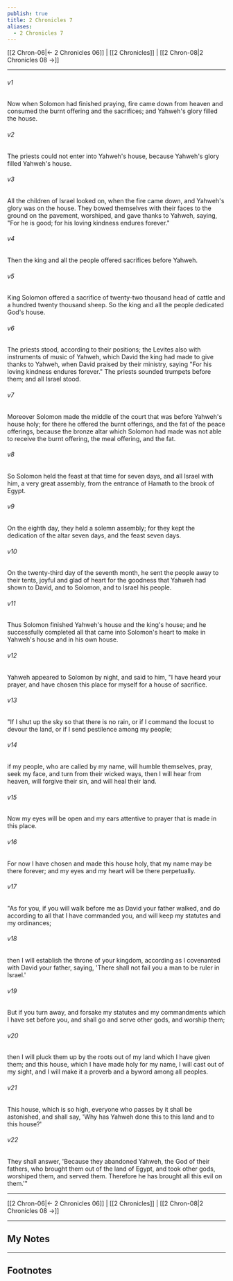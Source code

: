 ```yaml
---
publish: true
title: 2 Chronicles 7
aliases:
  - 2 Chronicles 7
---
```


[[2 Chron-06|← 2 Chronicles 06]] | [[2 Chronicles]] | [[2 Chron-08|2 Chronicles 08 →]]
***



###### v1 
Now when Solomon had finished praying, fire came down from heaven and consumed the burnt offering and the sacrifices; and Yahweh's glory filled the house. 

###### v2 
The priests could not enter into Yahweh's house, because Yahweh's glory filled Yahweh's house. 

###### v3 
All the children of Israel looked on, when the fire came down, and Yahweh's glory was on the house. They bowed themselves with their faces to the ground on the pavement, worshiped, and gave thanks to Yahweh, saying, "For he is good; for his loving kindness endures forever." 

###### v4 
Then the king and all the people offered sacrifices before Yahweh. 

###### v5 
King Solomon offered a sacrifice of twenty-two thousand head of cattle and a hundred twenty thousand sheep. So the king and all the people dedicated God's house. 

###### v6 
The priests stood, according to their positions; the Levites also with instruments of music of Yahweh, which David the king had made to give thanks to Yahweh, when David praised by their ministry, saying "For his loving kindness endures forever." The priests sounded trumpets before them; and all Israel stood. 

###### v7 
Moreover Solomon made the middle of the court that was before Yahweh's house holy; for there he offered the burnt offerings, and the fat of the peace offerings, because the bronze altar which Solomon had made was not able to receive the burnt offering, the meal offering, and the fat. 

###### v8 
So Solomon held the feast at that time for seven days, and all Israel with him, a very great assembly, from the entrance of Hamath to the brook of Egypt. 

###### v9 
On the eighth day, they held a solemn assembly; for they kept the dedication of the altar seven days, and the feast seven days. 

###### v10 
On the twenty-third day of the seventh month, he sent the people away to their tents, joyful and glad of heart for the goodness that Yahweh had shown to David, and to Solomon, and to Israel his people. 

###### v11 
Thus Solomon finished Yahweh's house and the king's house; and he successfully completed all that came into Solomon's heart to make in Yahweh's house and in his own house. 

###### v12 
Yahweh appeared to Solomon by night, and said to him, "I have heard your prayer, and have chosen this place for myself for a house of sacrifice. 

###### v13 
"If I shut up the sky so that there is no rain, or if I command the locust to devour the land, or if I send pestilence among my people; 

###### v14 
if my people, who are called by my name, will humble themselves, pray, seek my face, and turn from their wicked ways, then I will hear from heaven, will forgive their sin, and will heal their land. 

###### v15 
Now my eyes will be open and my ears attentive to prayer that is made in this place. 

###### v16 
For now I have chosen and made this house holy, that my name may be there forever; and my eyes and my heart will be there perpetually. 

###### v17 
"As for you, if you will walk before me as David your father walked, and do according to all that I have commanded you, and will keep my statutes and my ordinances; 

###### v18 
then I will establish the throne of your kingdom, according as I covenanted with David your father, saying, 'There shall not fail you a man to be ruler in Israel.' 

###### v19 
But if you turn away, and forsake my statutes and my commandments which I have set before you, and shall go and serve other gods, and worship them; 

###### v20 
then I will pluck them up by the roots out of my land which I have given them; and this house, which I have made holy for my name, I will cast out of my sight, and I will make it a proverb and a byword among all peoples. 

###### v21 
This house, which is so high, everyone who passes by it shall be astonished, and shall say, 'Why has Yahweh done this to this land and to this house?' 

###### v22 
They shall answer, 'Because they abandoned Yahweh, the God of their fathers, who brought them out of the land of Egypt, and took other gods, worshiped them, and served them. Therefore he has brought all this evil on them.'"

***
[[2 Chron-06|← 2 Chronicles 06]] | [[2 Chronicles]] | [[2 Chron-08|2 Chronicles 08 →]]

---
## My Notes

---
## Footnotes